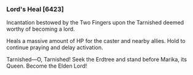 ### Lord's Heal [6423]

Incantation bestowed by the Two Fingers upon the Tarnished deemed worthy of becoming a lord.

Heals a massive amount of HP for the caster and nearby allies. Hold to continue praying and delay activation.

Tarnished—O, Tarnished! Seek the Erdtree and stand before Marika, its Queen. Become the Elden Lord!